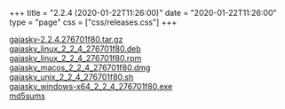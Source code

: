+++
title = "2.2.4 (2020-01-22T11:26:00)"
date = "2020-01-22T11:26:00"
type = "page"
css = ["css/releases.css"]
+++

<section class="download-links">

<div class="download-block">
<div class="package">
<a href="https://gaia.ari.uni-heidelberg.de/gaiasky/releases/2.2.4.276701f80/gaiasky-2.2.4.276701f80.tar.gz">gaiasky-2.2.4.276701f80.tar.gz</a>
</div>
</div>
<div class="download-block">
<div class="package">
<a href="https://gaia.ari.uni-heidelberg.de/gaiasky/releases/2.2.4.276701f80/gaiasky_linux_2_2_4_276701f80.deb">gaiasky_linux_2_2_4_276701f80.deb</a>
</div>
</div>
<div class="download-block">
<div class="package">
<a href="https://gaia.ari.uni-heidelberg.de/gaiasky/releases/2.2.4.276701f80/gaiasky_linux_2_2_4_276701f80.rpm">gaiasky_linux_2_2_4_276701f80.rpm</a>
</div>
</div>
<div class="download-block">
<div class="package">
<a href="https://gaia.ari.uni-heidelberg.de/gaiasky/releases/2.2.4.276701f80/gaiasky_macos_2_2_4_276701f80.dmg">gaiasky_macos_2_2_4_276701f80.dmg</a>
</div>
</div>
<div class="download-block">
<div class="package">
<a href="https://gaia.ari.uni-heidelberg.de/gaiasky/releases/2.2.4.276701f80/gaiasky_unix_2_2_4_276701f80.sh">gaiasky_unix_2_2_4_276701f80.sh</a>
</div>
</div>
<div class="download-block">
<div class="package">
<a href="https://gaia.ari.uni-heidelberg.de/gaiasky/releases/2.2.4.276701f80/gaiasky_windows-x64_2_2_4_276701f80.exe">gaiasky_windows-x64_2_2_4_276701f80.exe</a>
</div>
</div>
<div class="download-block">
<div class="package">
<a href="https://gaia.ari.uni-heidelberg.de/gaiasky/releases/2.2.4.276701f80/md5sums">md5sums</a>
</div>
</div>


</section>
